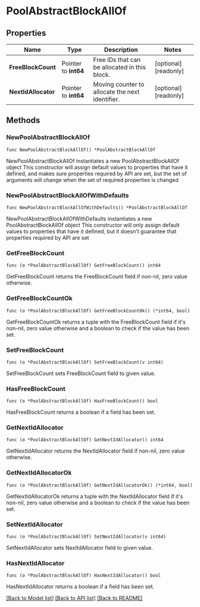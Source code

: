 # PoolAbstractBlockAllOf

## Properties

Name | Type | Description | Notes
------------ | ------------- | ------------- | -------------
**FreeBlockCount** | Pointer to **int64** | Free IDs that can be allocated in this block. | [optional] [readonly] 
**NextIdAllocator** | Pointer to **int64** | Moving counter to allocate the next identifier. | [optional] [readonly] 

## Methods

### NewPoolAbstractBlockAllOf

`func NewPoolAbstractBlockAllOf() *PoolAbstractBlockAllOf`

NewPoolAbstractBlockAllOf instantiates a new PoolAbstractBlockAllOf object
This constructor will assign default values to properties that have it defined,
and makes sure properties required by API are set, but the set of arguments
will change when the set of required properties is changed

### NewPoolAbstractBlockAllOfWithDefaults

`func NewPoolAbstractBlockAllOfWithDefaults() *PoolAbstractBlockAllOf`

NewPoolAbstractBlockAllOfWithDefaults instantiates a new PoolAbstractBlockAllOf object
This constructor will only assign default values to properties that have it defined,
but it doesn't guarantee that properties required by API are set

### GetFreeBlockCount

`func (o *PoolAbstractBlockAllOf) GetFreeBlockCount() int64`

GetFreeBlockCount returns the FreeBlockCount field if non-nil, zero value otherwise.

### GetFreeBlockCountOk

`func (o *PoolAbstractBlockAllOf) GetFreeBlockCountOk() (*int64, bool)`

GetFreeBlockCountOk returns a tuple with the FreeBlockCount field if it's non-nil, zero value otherwise
and a boolean to check if the value has been set.

### SetFreeBlockCount

`func (o *PoolAbstractBlockAllOf) SetFreeBlockCount(v int64)`

SetFreeBlockCount sets FreeBlockCount field to given value.

### HasFreeBlockCount

`func (o *PoolAbstractBlockAllOf) HasFreeBlockCount() bool`

HasFreeBlockCount returns a boolean if a field has been set.

### GetNextIdAllocator

`func (o *PoolAbstractBlockAllOf) GetNextIdAllocator() int64`

GetNextIdAllocator returns the NextIdAllocator field if non-nil, zero value otherwise.

### GetNextIdAllocatorOk

`func (o *PoolAbstractBlockAllOf) GetNextIdAllocatorOk() (*int64, bool)`

GetNextIdAllocatorOk returns a tuple with the NextIdAllocator field if it's non-nil, zero value otherwise
and a boolean to check if the value has been set.

### SetNextIdAllocator

`func (o *PoolAbstractBlockAllOf) SetNextIdAllocator(v int64)`

SetNextIdAllocator sets NextIdAllocator field to given value.

### HasNextIdAllocator

`func (o *PoolAbstractBlockAllOf) HasNextIdAllocator() bool`

HasNextIdAllocator returns a boolean if a field has been set.


[[Back to Model list]](../README.md#documentation-for-models) [[Back to API list]](../README.md#documentation-for-api-endpoints) [[Back to README]](../README.md)


